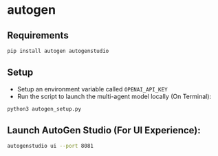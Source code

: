 # autogen

## Requirements
```bash
pip install autogen autogenstudio
```

## Setup
- Setup an environment variable called `OPENAI_API_KEY`
- Run the script to launch the multi-agent model locally (On Terminal):
```bash
python3 autogen_setup.py
```

## Launch AutoGen Studio (For UI Experience):

```bash
autogenstudio ui --port 8081
```
